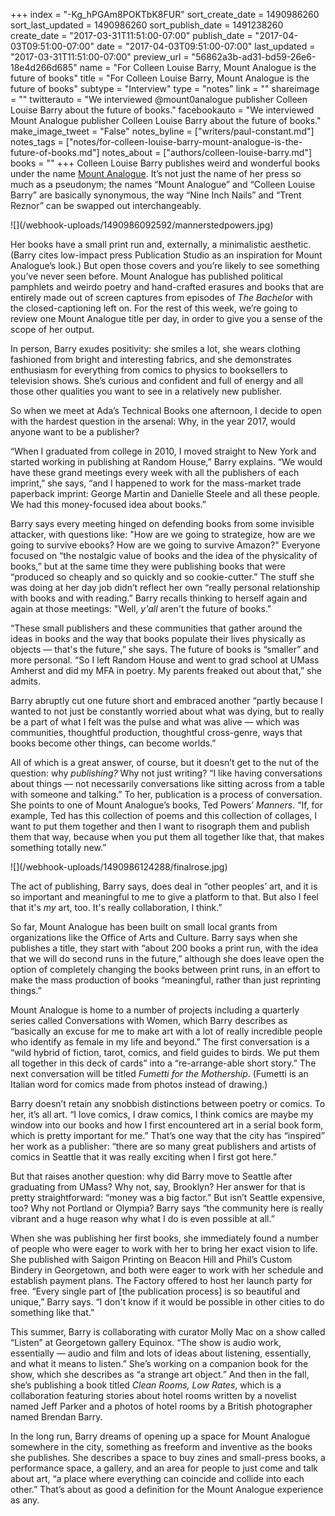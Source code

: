 +++
index = "-Kg_hPGAm8POKTbK8FUR"
sort_create_date = 1490986260
sort_last_updated = 1490986260
sort_publish_date = 1491238260
create_date = "2017-03-31T11:51:00-07:00"
publish_date = "2017-04-03T09:51:00-07:00"
date = "2017-04-03T09:51:00-07:00"
last_updated = "2017-03-31T11:51:00-07:00"
preview_url = "56862a3b-ad31-bd59-26e6-18e4d266d685"
name = "For Colleen Louise Barry, Mount Analogue is the future of books"
title = "For Colleen Louise Barry, Mount Analogue is the future of books"
subtype = "Interview"
type = "notes"
link = ""
shareimage = ""
twitterauto = "We interviewed @mount0analogue publisher Colleen Louise Barry about the future of books."
facebookauto = "We interviewed Mount Analogue publisher Colleen Louise Barry about the future of books."
make_image_tweet = "False"
notes_byline = ["writers/paul-constant.md"]
notes_tags = ["notes/for-colleen-louise-barry-mount-analogue-is-the-future-of-books.md"]
notes_about = ["authors/colleen-louise-barry.md"]
books = ""
+++
Colleen Louise Barry publishes weird and wonderful books under the name [Mount Analogue](http://www.mount-analogue.com/). It’s not just the name of her press so much as a pseudonym; the names “Mount Analogue” and “Colleen Louise Barry” are basically synonymous, the way “Nine Inch Nails” and “Trent Reznor” can be swapped out interchangeably.

<p class="image-left">![](/webhook-uploads/1490986092592/mannerstedpowers.jpg)</p>

Her books have a small print run and, externally, a minimalistic aesthetic. (Barry cites low-impact press Publication Studio as an inspiration for Mount Analogue’s look.) But open those covers and you’re likely to see something you’ve never seen before. Mount Analogue has published political pamphlets and weirdo poetry and hand-crafted erasures and books that are entirely made out of screen captures from episodes of *The Bachelor* with the closed-captioning left on. For the rest of this week, we’re going to review one Mount Analogue title per day, in order to give you a sense of the scope of her output.

In person, Barry exudes positivity: she smiles a lot, she wears clothing fashioned from bright and interesting fabrics, and she demonstrates enthusiasm for everything from comics to physics to booksellers to television shows. She’s curious and confident and full of energy and all those other qualities you want to see in a relatively new publisher.

So when we meet at Ada’s Technical Books one afternoon, I decide to open with the hardest question in the arsenal: Why, in the year 2017, would anyone want to be a publisher? 

“When I graduated from college in 2010, I moved straight to New York and started working in publishing at Random House,” Barry explains. “We would have these grand meetings every week with all the publishers of each imprint,” she says, “and I happened to work for the mass-market trade paperback imprint: George Martin and Danielle Steele and all these people. We had this money-focused idea about books.” 

Barry says every meeting hinged on defending books from some invisible attacker, with questions like: "How are we going to strategize, how are we going to survive ebooks? How are we going to survive Amazon?" Everyone focused on “the nostalgic value of books and the idea of the physicality of books,” but at the same time they were publishing books that were “produced so cheaply and so quickly and so cookie-cutter.” The stuff she was doing at her day job didn’t reflect her own “really personal relationship with books and with reading.” Barry recalls thinking to herself again and again at those meetings: "Well, *y'all* aren't the future of books." 

“These small publishers and these communities that gather around the ideas in books and the way that books populate their lives physically as objects — that's the future,” she says. The future of books is “smaller” and more personal. “So I left Random House and went to grad school at UMass Amherst and did my MFA in poetry. My parents freaked out about that,” she admits.

Barry abruptly cut one future short and embraced another “partly because I wanted to not just be constantly worried about what was dying, but to really be a part of what I felt was the pulse and what was alive — which was communities, thoughtful production, thoughtful cross-genre, ways that books become other things, can become worlds.”

All of which is a great answer, of course, but it doesn’t get to the nut of the question: why *publishing?* Why not just writing? “I like having conversations about things — not necessarily conversations like sitting across from a table with someone and talking.” To her, publication is a process of conversation. She points to one of Mount Analogue’s books, Ted Powers’ *Manners*. “If, for example, Ted has this collection of poems and this collection of collages, I want to put them together and then I want to risograph them and publish them that way, because when you put them all together like that, that makes something totally new.”

<p class="image-left">![](/webhook-uploads/1490986124288/finalrose.jpg)</p>

The act of publishing, Barry says, does deal in “other peoples’ art, and it is so important and meaningful to me to give a platform to that. But also I feel that it's *my* art, too. It's really collaboration, I think.”

So far, Mount Analogue has been built on small local grants from organizations like the Office of Arts and Culture. Barry says when she publishes a title, they start with “about 200 books a print run, with the idea that we will do second runs in the future,” although she does leave open the option of completely changing the books between print runs, in an effort to make the mass production of books “meaningful, rather than just reprinting things.”

Mount Analogue is home to a number of projects including a quarterly series called Conversations with Women, which Barry describes as “basically an excuse for me to make art with a lot of really incredible people who identify as female in my life and beyond.” The first conversation is a “wild hybrid of fiction, tarot, comics, and field guides to birds. We put them all together in this deck of cards” into a “re-arrange-able short story.” The next conversation will be titled *Fumetti for the Mothership*. (Fumetti is an Italian word for comics made from photos instead of drawing.)

Barry doesn’t retain any snobbish distinctions between poetry or comics. To her, it’s all art. “I love comics, I draw comics, I think comics are maybe my window into our books and how I first encountered art in a serial book form, which is pretty important for me.” That’s one way that the city has “inspired” her work as a publisher: “there are so many great publishers and artists of comics in Seattle that it was really exciting when I first got here.”

But that raises another question: why did Barry move to Seattle after graduating from UMass? Why not, say, Brooklyn? Her answer for that is pretty straightforward: “money was a big factor.” But isn’t Seattle expensive, too? Why not Portland or Olympia? Barry says “the community here is really vibrant and a huge reason why what I do is even possible at all.”

When she was publishing her first books, she immediately found a number of people who were eager to work with her to bring her exact vision to life. She published with Saigon Printing on Beacon Hill and Phil’s Custom Bindery in Georgetown, and both were eager to work with her schedule and establish payment plans. The Factory offered to host her launch party for free. “Every single part of [the publication process] is so beautiful and unique,” Barry says. “I don't know if it would be possible in other cities to do something like that.”

This summer, Barry is collaborating with curator Molly Mac on a show called “Listen” at Georgetown gallery Equinox. “The show is audio work, essentially — audio and film and lots of ideas about listening, essentially, and what it means to listen.” She’s working on a companion book for the show, which she describes as “a strange art object.” And then in the fall, she’s publishing a book titled *Clean Rooms, Low Rates*, which is a collaboration featuring stories about hotel rooms written by a novelist named Jeff Parker and a photos of hotel rooms by a British photographer named Brendan Barry. 

In the long run, Barry dreams of opening up a space for Mount Analogue somewhere in the city, something as freeform and inventive as the books she publishes. She describes a space to buy zines and small-press books, a performance space, a gallery, and an area for people to just come and talk about art, “a place where everything can coincide and collide into each other.” That’s about as good a definition for the Mount Analogue experience as any.
